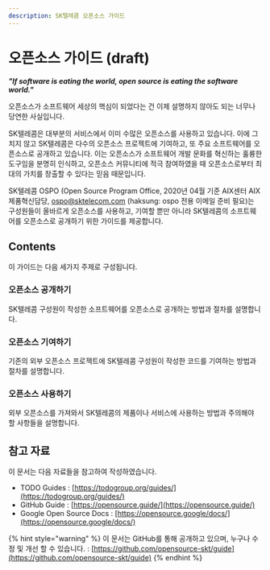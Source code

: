 ```yaml
---
description: SK텔레콤 오픈소스 가이드
---
```


# 오픈소스 가이드 \(draft\)

_**"If software is eating the world, open source is eating the software world."**_

오픈소스가 소프트웨어 세상의 핵심이 되었다는 건 이제 설명하지 않아도 되는 너무나 당연한 사실입니다. 

SK텔레콤은 대부분의 서비스에서 이미 수많은 오픈소스를 사용하고 있습니다. 이에 그치지 않고 SK텔레콤은 다수의 오픈소스 프로젝트에 기여하고, 또 주요 소프트웨어를 오픈소스로 공개하고 있습니다. 이는 오픈소스가 소프트웨어 개발 문화를 혁신하는 훌륭한 도구임을 분명히 인식하고, 오픈소스 커뮤니티에 적극 참여하였을 때 오픈소스로부터 최대의 가치를 창출할 수 있다는 믿음 때문입니다. 

SK텔레콤 OSPO \(Open Source Program Office, 2020년 04월 기준 AIX센터 AIX제품혁신담당, ospo@sktelecom.com \(haksung: ospo 전용 이메일 준비 필요\)는 구성원들이 올바르게 오픈소스를 사용하고, 기여할 뿐만 아니라 SK텔레콤의 소프트웨어를 오픈소스로 공개하기 위한 가이드를 제공합니다. 

## Contents

이 가이드는 다음 세가지 주제로 구성됩니다.

### 오픈소스 공개하기

SK텔레콤 구성원이 작성한 소프트웨어를 오픈소스로 공개하는 방법과 절차를 설명합니다. 

### 오픈소스 기여하기

기존의 외부 오픈소스 프로젝트에 SK텔레콤 구성원이 작성한 코드를 기여하는 방법과 절차를 설명합니다. 

### 오픈소스 사용하기

외부 오픈소스를 가져와서 SK텔레콤의 제품이나 서비스에 사용하는 방법과 주의해야 할 사항들을 설명합니다. 

## 참고 자료

이 문서는 다음 자료들을 참고하여 작성하였습니다.

* TODO Guides : [https://todogroup.org/guides/](https://todogroup.org/guides/)
* GitHub Guide : [https://opensource.guide/](https://opensource.guide/)
* Google Open Source Docs : [https://opensource.google/docs/](https://opensource.google/docs/)

{% hint style="warning" %}
이 문서는 GitHub를 통해 공개하고 있으며, 누구나 수정 및 개선 할 수 있습니다. : [https://github.com/opensource-skt/guide](https://github.com/opensource-skt/guide)
{% endhint %}


